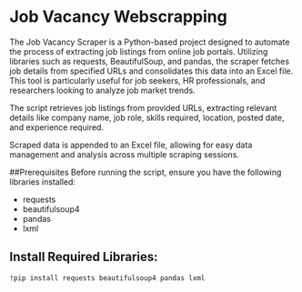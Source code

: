 
# Job Vacancy Webscrapping

The Job Vacancy Scraper is a Python-based project designed to automate the process of extracting job listings from online job portals. Utilizing libraries such as requests, BeautifulSoup, and pandas, the scraper fetches job details from specified URLs and consolidates this data into an Excel file. This tool is particularly useful for job seekers, HR professionals, and researchers looking to analyze job market trends.

The script retrieves job listings from provided URLs, extracting relevant details like company name, job role, skills required, location, posted date, and experience required.

Scraped data is appended to an Excel file, allowing for easy data management and analysis across multiple scraping sessions.


##Prerequisites
Before running the script, ensure you have the following libraries installed:

 - requests
 - beautifulsoup4
 - pandas
 - lxml

## Install Required Libraries:

```sh
!pip install requests beautifulsoup4 pandas lxml
